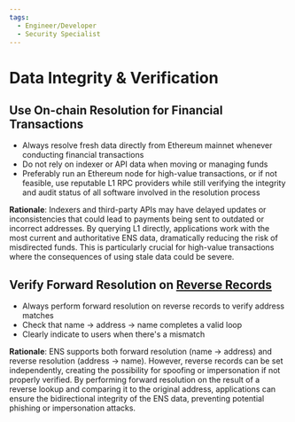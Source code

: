 ```yaml
---
tags:
  - Engineer/Developer
  - Security Specialist
---
```


# Data Integrity & Verification

## Use On-chain Resolution for Financial Transactions

- Always resolve fresh data directly from Ethereum mainnet whenever conducting financial transactions
- Do not rely on indexer or API data when moving or managing funds
- Preferably run an Ethereum node for high-value transactions, or if not feasible, use reputable L1 RPC providers while still verifying the integrity and audit status of all software involved in the resolution process

**Rationale**: Indexers and third-party APIs may have delayed updates or inconsistencies that could lead to payments being sent to outdated or incorrect addresses. By querying L1 directly, applications work with the most current and authoritative ENS data, dramatically reducing the risk of misdirected funds. This is particularly crucial for high-value transactions where the consequences of using stale data could be severe.

## Verify Forward Resolution on [Reverse Records](https://docs.ens.domains/ensip/3)

- Always perform forward resolution on reverse records to verify address matches
- Check that name → address → name completes a valid loop
- Clearly indicate to users when there's a mismatch

**Rationale**: ENS supports both forward resolution (name → address) and reverse resolution (address → name). However, reverse records can be set independently, creating the possibility for spoofing or impersonation if not properly verified. By performing forward resolution on the result of a reverse lookup and comparing it to the original address, applications can ensure the bidirectional integrity of the ENS data, preventing potential phishing or impersonation attacks.
